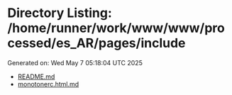 # Directory Listing: /home/runner/work/www/www/processed/es_AR/pages/include
Generated on: Wed May  7 05:18:04 UTC 2025

- [README.md](README.md)
- [monotonerc.html.md](monotonerc.html.md)
